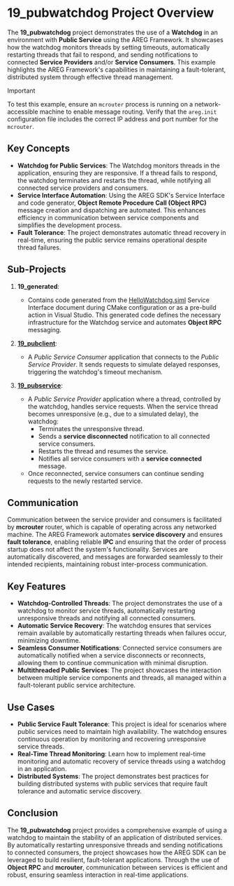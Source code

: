 # 19_pubwatchdog Project Overview

The **19_pubwatchdog** project demonstrates the use of a **Watchdog** in an environment with **Public Service** using the AREG Framework. It showcases how the watchdog monitors threads by setting timeouts, automatically restarting threads that fail to respond, and sending notifications to connected **Service Providers** and/or **Service Consumers**. This example highlights the AREG Framework's capabilities in maintaining a fault-tolerant, distributed system through effective thread management.

> [!IMPORTANT]
> To test this example, ensure an `mcrouter` process is running on a network-accessible machine to enable message routing. Verify that the `areg.init` configuration file includes the correct IP address and port number for the `mcrouter`.

## Key Concepts

- **Watchdog for Public Services**: The Watchdog monitors threads in the application, ensuring they are responsive. If a thread fails to respond, the watchdog terminates and restarts the thread, while notifying all connected service providers and consumers.
- **Service Interface Automation**: Using the AREG SDK's Service Interface and code generator, **Object Remote Procedure Call (Object RPC)** message creation and dispatching are automated. This enhances efficiency in communication between service components and simplifies the development process.
- **Fault Tolerance**: The project demonstrates automatic thread recovery in real-time, ensuring the public service remains operational despite thread failures.

## Sub-Projects

1. **19_generated**:
   - Contains code generated from the [HelloWatchdog.siml](./services/HelloWatchdog.siml) Service Interface document during CMake configuration or as a pre-build action in Visual Studio. This generated code defines the necessary infrastructure for the Watchdog service and automates **Object RPC** messaging.

2. **[19_pubclient](./pubclient/)**:
   - A *Public Service Consumer* application that connects to the *Public Service Provider*. It sends requests to simulate delayed responses, triggering the watchdog's timeout mechanism.

3. **[19_pubservice](./pubservice/)**:
   - A *Public Service Provider* application where a thread, controlled by the watchdog, handles service requests. When the service thread becomes unresponsive (e.g., due to a simulated delay), the watchdog:
     - Terminates the unresponsive thread.
     - Sends a **service disconnected** notification to all connected service consumers.
     - Restarts the thread and resumes the service.
     - Notifies all service consumers with a **service connected** message.
   - Once reconnected, service consumers can continue sending requests to the newly restarted service.

## Communication

Communication between the service provider and consumers is facilitated by **mcrouter** router, which is capable of operating across any networked machine. The AREG Framework automates **service discovery** and ensures **fault tolerance**, enabling reliable **IPC** and ensuring that the order of process startup does not affect the system's functionality. Services are automatically discovered, and messages are forwarded seamlessly to their intended recipients, maintaining robust inter-process communication.

## Key Features

- **Watchdog-Controlled Threads**: The project demonstrates the use of a watchdog to monitor service threads, automatically restarting unresponsive threads and notifying all connected consumers.
- **Automatic Service Recovery**: The watchdog ensures that services remain available by automatically restarting threads when failures occur, minimizing downtime.
- **Seamless Consumer Notifications**: Connected service consumers are automatically notified when a service disconnects or reconnects, allowing them to continue communication with minimal disruption.
- **Multithreaded Public Services**: The project showcases the interaction between multiple service components and threads, all managed within a fault-tolerant public service architecture.

## Use Cases

- **Public Service Fault Tolerance**: This project is ideal for scenarios where public services need to maintain high availability. The watchdog ensures continuous operation by monitoring and recovering unresponsive service threads.
- **Real-Time Thread Monitoring**: Learn how to implement real-time monitoring and automatic recovery of service threads using a watchdog in an application.
- **Distributed Systems**: The project demonstrates best practices for building distributed systems with public services that require fault tolerance and automatic service discovery.

## Conclusion

The **19_pubwatchdog** project provides a comprehensive example of using a watchdog to maintain the stability of an application of distributed services. By automatically restarting unresponsive threads and sending notifications to connected consumers, the project showcases how the AREG SDK can be leveraged to build resilient, fault-tolerant applications. Through the use of **Object RPC** and **mcrouter**, communication between services is efficient and robust, ensuring seamless interaction in real-time applications.
